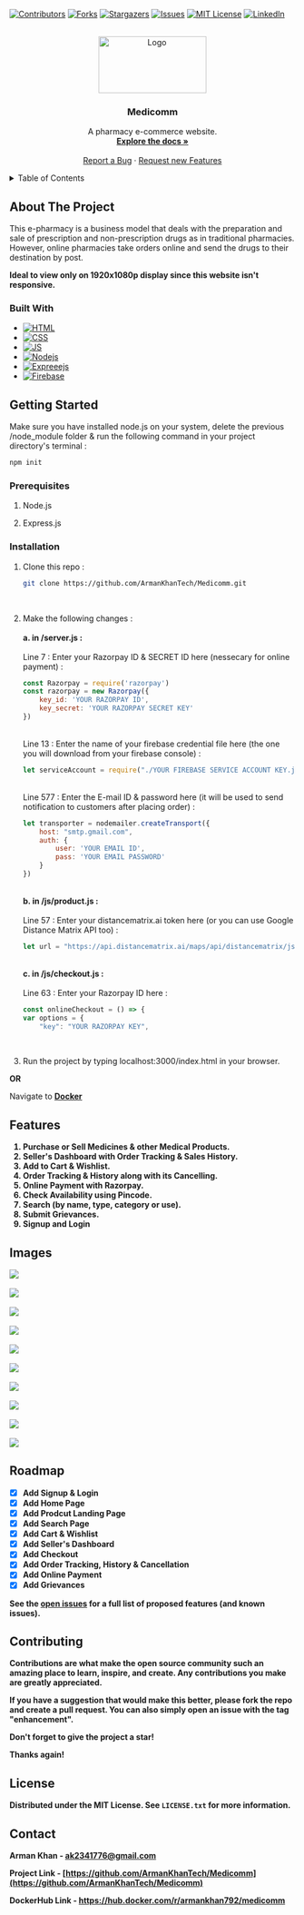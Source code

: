 [![Contributors][contributors-shield]][contributors-url]
[![Forks][forks-shield]][forks-url]
[![Stargazers][stars-shield]][stars-url]
[![Issues][issues-shield]][issues-url]
[![MIT License][license-shield]][license-url]
[![LinkedIn][linkedin-shield]][linkedin-url]



<!-- PROJECT LOGO -->
<br />
<div align="center">
  <a href="https://github.com/ArmanKhanTech/Medicomm/">
    <img src="https://github.com/ArmanKhanTech/Medicomm/assets/92728787/6e1b8187-48d7-40e9-8085-922471b1e1ca" alt="Logo" width="190" height="100">
  </a>

  <h3 align="center">Medicomm</h3>

  <p align="center">
    A pharmacy e-commerce website.
    <br />
    <a href="https://github.com/ArmanKhanTech/Medicomm"><strong>Explore the docs »</strong></a>
    <br />
    <br />
    <a href="https://github.com/ArmanKhanTech/Medicomm/issues">Report a Bug</a>
    ·
    <a href="https://github.com/ArmanKhanTech/Medicomm/issues">Request new Features</a>
  </p>
</div>



<!-- TABLE OF CONTENTS -->
<details>
  <summary>Table of Contents</summary>
  <ol>
    <li>
      <a href="#about-the-project">About The Project</a>
      <ul>
        <li><a href="#built-with">Built With</a></li>
      </ul>
    </li>
    <li>
      <a href="#getting-started">Getting Started</a>
      <ul>
        <li><a href="#prerequisites">Prerequisites</a></li>
        <li><a href="#installation">Installation</a></li>
      </ul>
    </li>
    <li><a href="#features">Features</a></li>
    <li><a href="#images">Images</a></li>
    <li><a href="#roadmap">Roadmap</a></li>
    <li><a href="#contributing">Contributing</a></li>
    <li><a href="#license">License</a></li>
    <li><a href="#contact">Contact</a></li>
    <li><a href="#acknowledgments">Acknowledgments</a></li>
  </ol>
</details>



<!-- ABOUT THE PROJECT -->
## About The Project

This e-pharmacy is a business model that deals with the preparation and sale of prescription and non-prescription drugs as in traditional pharmacies. However, online pharmacies take orders online and send the drugs to their destination by post.

**Ideal to view only on 1920x1080p display since this website isn't responsive.**

### Built With

* [![HTML][HTML]][HTML-url]
* [![CSS][CSS]][CSS-url]
* [![JS][JS]][JS-url]
* [![Nodejs][Nodejs]][Nodejs-url]
* [![Expreeejs][Expressjs]][Expressjs-url]
* [![Firebase][Firebase]][Firebase-url]



<!-- GETTING STARTED -->
## Getting Started

Make sure you have installed node.js on your system, delete the previous /node_module folder & run the following command in your project directory's terminal :
```javascript
npm init 
```


### Prerequisites

<ol>
  <li>
    <p>Node.js</a>
  </li>
  <li>
    <p>Express.js</a>
  </li>
</ol>



### Installation

1. Clone this repo : 
    ```sh
    git clone https://github.com/ArmanKhanTech/Medicomm.git
    ```
   <br>
2. Make the following changes : <br>
    <br>**a. in /server.js :**<br><br>
    Line 7 : Enter your Razorpay ID & SECRET ID here (nessecary for online payment) :
    ```javascript
    const Razorpay = require('razorpay')
    const razorpay = new Razorpay({
        key_id: 'YOUR RAZORPAY ID',
        key_secret: 'YOUR RAZORPAY SECRET KEY'
    })
    ```
    <br>Line 13 : Enter the name of your firebase credential file here (the one you will download from your firebase console) :
    ```javascript
    let serviceAccount = require("./YOUR FIREBASE SERVICE ACCOUNT KEY.json");
    ```
    <br>Line 577 : Enter the E-mail ID & password here (it will be used to send notification to customers after placing order) :
    ```javascript
    let transporter = nodemailer.createTransport({
        host: "smtp.gmail.com",
        auth: {
            user: 'YOUR EMAIL ID',
            pass: 'YOUR EMAIL PASSWORD'
        }
    })
    ```
    
    <br>**b. in /js/product.js :**<br><br>
    Line 57 : Enter your distancematrix.ai token here (or you can use Google Distance Matrix API too) :
    ```javascript
    let url = "https://api.distancematrix.ai/maps/api/distancematrix/json?origins=${sellerPin}&destinations=${userPin}&departure_time=now&key=YOUR TOKEN ID";
    ```
    
    <br>**c. in /js/checkout.js :**<br><br>
    Line 63 : Enter your Razorpay ID here :<br>
    ```javascript
    const onlineCheckout = () => {
    var options = {
        "key": "YOUR RAZORPAY KEY",
    ```
    <br>
3. Run the project by typing localhost:3000/index.html in your browser.<br>

**OR**

Navigate to <a href="https://hub.docker.com/r/armankhan792/medicomm"><b>Docker<b></a>




<!-- FEATURES -->
## Features 

<ol>
  <li>
    Purchase or Sell Medicines & other Medical Products.
  </li>
  <li>
    Seller's Dashboard with Order Tracking & Sales History.
  </li>
  <li>
    Add to Cart & Wishlist.
  </li>
  <li>
    Order Tracking & History along with its Cancelling.
  </li>
  <li>
    Online Payment with Razorpay.
  </li>
  <li>
    Check Availability using Pincode.
  </li>
  <li>
    Search (by name, type, category or use).
  </li>
  <li>
    Submit Grievances.
  </li>
  <li>
    Signup and Login
  </li>
</ol>



<!-- IMAGES -->
## Images

<div>
  <kbd>
    <img src="https://github.com/ArmanKhanTech/Medicomm/assets/92728787/be677845-97d5-43d7-8e03-663747e5a399">
  </kbd>
</div>
<br>
<div>
  <kbd>
    <img src="https://github.com/ArmanKhanTech/Medicomm/assets/92728787/8bdee089-1bfb-4c0e-8565-1bf828843466">
  </kbd>
</div>
<br>
<div>
  <kbd>
    <img src="https://github.com/ArmanKhanTech/Medicomm/assets/92728787/e5e4d02a-5b1a-483e-b1ab-e3ebec1d6e3b">
  </kbd>
</div>
<br>
<div>
  <kbd>
    <img src="https://github.com/ArmanKhanTech/Medicomm/assets/92728787/e0289443-9699-4d77-86a8-e3e000e672ec">
  </kbd>
</div>
<br>
<div>
  <kbd>
    <img src="https://github.com/ArmanKhanTech/Medicomm/assets/92728787/f462cc7b-167a-40a1-aad2-9a70c7644030">
  </kbd>
</div>
<br>
<div>
  <kbd>
    <img src="https://github.com/ArmanKhanTech/Medicomm/assets/92728787/9ac3a95f-247f-49f3-92af-1b438c9ec531">
  </kbd>
</div>
<br>
<div>
  <kbd>
    <img src="https://github.com/ArmanKhanTech/Medicomm/assets/92728787/ba2b930b-0d1c-4925-9c0b-b447cf3f62bc">
  </kbd>
</div>
<br>
<div>
  <kbd>
    <img src="https://github.com/ArmanKhanTech/Medicomm/assets/92728787/c96962a6-ef54-4612-9428-e616986b73f1">
  </kbd>
</div>
<br>
<div>
  <kbd>
    <img src="https://github.com/ArmanKhanTech/Medicomm/assets/92728787/7c04ece5-7ab2-444e-89a9-515b18cfa882">
  </kbd>
</div>
<br>
<div>
  <kbd>
    <img src="https://github.com/ArmanKhanTech/Medicomm/assets/92728787/7af9cadf-f51c-4fd6-9589-0b9c7a928152">
  </kbd>
</div>




<!-- ROADMAP -->
## Roadmap

- [x] Add Signup & Login
- [x] Add Home Page
- [x] Add Prodcut Landing Page
- [x] Add Search Page
- [x] Add Cart & Wishlist
- [x] Add Seller's Dashboard
- [x] Add Checkout
- [x] Add Order Tracking, History & Cancellation
- [x] Add Online Payment
- [x] Add Grievances

See the [open issues](https://github.com/ArmanKhanTech/Medicomm/issues) for a full list of proposed features (and known issues).



<!-- CONTRIBUTING -->
## Contributing

Contributions are what make the open source community such an amazing place to learn, inspire, and create. Any contributions you make are **greatly appreciated**.

If you have a suggestion that would make this better, please fork the repo and create a pull request. You can also simply open an issue with the tag "enhancement".

Don't forget to give the project a star! 

Thanks again!



<!-- LICENSE -->
## License

Distributed under the MIT License. See `LICENSE.txt` for more information.



<!-- CONTACT -->
## Contact

Arman Khan - ak2341776@gmail.com

Project Link - [https://github.com/ArmanKhanTech/Medicomm](https://github.com/ArmanKhanTech/Medicomm)

DockerHub Link - https://hub.docker.com/r/armankhan792/medicomm



<!-- MARKDOWN LINKS & IMAGES -->
[contributors-shield]: https://img.shields.io/github/contributors/ArmanKhanTech/Medicomm.svg?style=for-the-badge
[contributors-url]: https://github.com/ArmanKhanTech/Medicomm/graphs/contributors
[forks-shield]: https://img.shields.io/github/forks/ArmanKhanTech/Medicomm.svg?style=for-the-badge
[forks-url]: https://github.com/ArmanKhanTech/Medicomm/network/members
[stars-shield]: https://img.shields.io/github/stars/ArmanKhanTech/Medicomm.svg?style=for-the-badge
[stars-url]: https://github.com/ArmanKhanTech/Medicomm/stargazers
[issues-shield]: https://img.shields.io/github/issues/ArmanKhanTech/Medicomm.svg?style=for-the-badge
[issues-url]: https://github.com/ArmanKhanTech/Medicomm/issues
[license-shield]: https://img.shields.io/github/license/ArmanKhanTech/Medicomm.svg?style=for-the-badge
[license-url]: https://github.com/ArmanKhanTech/Medicomm/blob/master/LICENSE.txt
[linkedin-shield]: https://img.shields.io/badge/-LinkedIn-black.svg?style=for-the-badge&logo=linkedin&colorB=555
[linkedin-url]: https://www.linkedin.com/in/arman-khan-25b624205/
[HTML]: https://img.shields.io/badge/HTML-FFA500?style=for-the-badge&logo=html5&logoColor=white
[HTML-url]: https://www.w3schools.com/html/
[CSS]: https://img.shields.io/badge/CSS-A020F0?&style=for-the-badge&logo=css3&logoColor=white
[CSS-url]: https://www.w3schools.com/css/
[JS]: https://img.shields.io/badge/JavaScript-F7DF1E?style=for-the-badge&logo=javascript&logoColor=black
[JS-url]: https://www.w3schools.com/js/
[Nodejs]: https://img.shields.io/badge/Node.js-43853D?style=for-the-badge&logo=node.js&logoColor=white
[Nodejs-url]: https://nodejs.org/
[Expressjs]: https://img.shields.io/badge/express.js-%23404d59.svg?style=for-the-badge&logo=express&logoColor=%2361DAFB
[Expressjs-url]: https://expressjs.com/
[Firebase]: https://img.shields.io/badge/Firebase-039BE5?style=for-the-badge&logo=Firebase&logoColor=white
[Firebase-url]: https://firebase.google.com/
